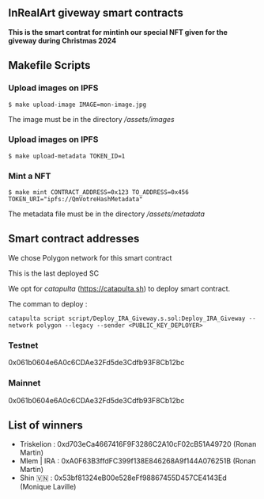 ## InRealArt giveway smart contracts

**This is the smart contrat for mintinh our special NFT given for the giveway during Christmas 2024**

## Makefile Scripts

### Upload images on IPFS

```shell
$ make upload-image IMAGE=mon-image.jpg
```

The image must be in the directory _/assets/images_

### Upload images on IPFS

```shell
$ make upload-metadata TOKEN_ID=1
```

### Mint a NFT

```shell
$ make mint CONTRACT_ADDRESS=0x123 TO_ADDRESS=0x456 TOKEN_URI="ipfs://QmVotreHashMetadata"
```

The metadata file must be in the directory _/assets/metadata_

## Smart contract addresses

We chose Polygon network for this smart contract

This is the last deployed SC

We opt for _catapulta_ (https://catapulta.sh) to deploy smart contract.

The comman to deploy : 

```
catapulta script script/Deploy_IRA_Giveway.s.sol:Deploy_IRA_Giveway --network polygon --legacy --sender <PUBLIC_KEY_DEPLOYER>
```



### Testnet

0x061b0604e6A0c6CDAe32Fd5de3Cdfb93F8Cb12bc

### Mainnet
0x061b0604e6A0c6CDAe32Fd5de3Cdfb93F8Cb12bc


## List of winners

 - Triskelion : 0xd703eCa4667416F9F3286C2A10cF02cB51A49720 (Ronan Martin)
 - Mlem | IRA : 0xA0F63B3ffdFC399f138E846268A9f144A076251B (Ronan Martin)
 - Shin 🇻🇳 : 0x53bf81324eB00e528eFf98867455D457CE4143Ed (Monique Laville)


